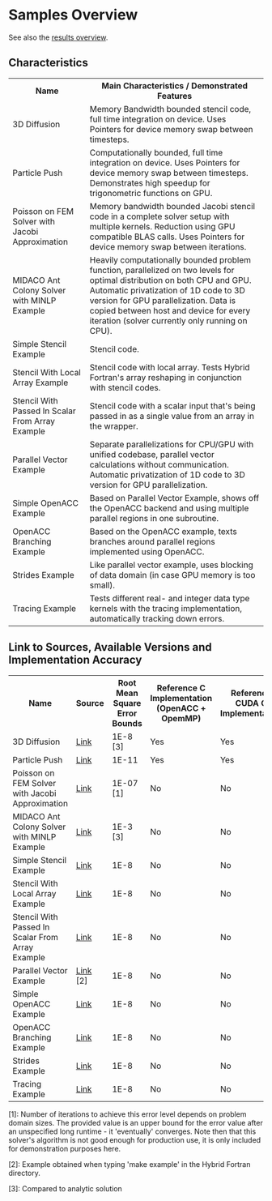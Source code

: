 Samples Overview
================

See also the [results overview](../results/Overview.md).

## Characteristics
<table>
    <tr>
        <th>Name</th>
        <th>Main Characteristics / Demonstrated Features</th>
    </tr>
    <tr>
        <td>3D Diffusion</td>
        <td>Memory Bandwidth bounded stencil code, full time integration on device. Uses Pointers for device memory swap between timesteps.</td>
    </tr>
    <tr>
        <td>Particle Push</td>
        <td>Computationally bounded, full time integration on device. Uses Pointers for device memory swap between timesteps. Demonstrates high speedup for trigonometric functions on GPU.</td>
    </tr>
    <tr>
        <td>Poisson on FEM Solver with Jacobi Approximation</td>
        <td>Memory bandwidth bounded Jacobi stencil code in a complete solver setup with multiple kernels. Reduction using GPU compatible BLAS calls. Uses Pointers for device memory swap between iterations.</td>
    </tr>
    <tr>
        <td>MIDACO Ant Colony Solver with MINLP Example</td>
        <td>Heavily computationally bounded problem function, parallelized on two levels for optimal distribution on both CPU and GPU. Automatic privatization of 1D code to 3D version for GPU parallelization. Data is copied between host and device for every iteration (solver currently only running on CPU).</td>
    </tr>
    <tr>
        <td>Simple Stencil Example</td>
        <td>Stencil code.</td>
    </tr>
    <tr>
        <td>Stencil With Local Array Example</td>
        <td>Stencil code with local array. Tests Hybrid Fortran's array reshaping in conjunction with stencil codes.</td>
    </tr>
    <tr>
        <td>Stencil With Passed In Scalar From Array Example</td>
        <td>Stencil code with a scalar input that's being passed in as a single value from an array in the wrapper.</td>
    </tr>
    <tr>
        <td>Parallel Vector Example</td>
        <td>Separate parallelizations for CPU/GPU with unified codebase, parallel vector calculations without communication. Automatic privatization of 1D code to 3D version for GPU parallelization.</td>
    </tr>
    <tr>
        <td>Simple OpenACC Example</td>
        <td>Based on Parallel Vector Example, shows off the OpenACC backend and using multiple parallel regions in one subroutine.</td>
    </tr>
    <tr>
        <td>OpenACC Branching Example</td>
        <td>Based on the OpenACC example, texts branches around parallel regions implemented using OpenACC.</td>
    </tr>
    <tr>
        <td>Strides Example</td>
        <td>Like parallel vector example, uses blocking of data domain (in case GPU memory is too small).</td>
    </tr>
    <tr>
        <td>Tracing Example</td>
        <td>Tests different real- and integer data type kernels with the tracing implementation, automatically tracking down errors.</td>
    </tr>
</table>

## Link to Sources, Available Versions and Implementation Accuracy
<table>
    <tr>
        <th>Name</th>
        <th>Source</th>
        <th>Root Mean Square Error Bounds</th>
        <th>Reference C Implementation (OpenACC + OpemMP)</th>
        <th>Reference CUDA C Implementation</th>
        <th>Reference Fortran Implementation (OpenACC)</th>
    </tr>
    <tr>
        <td>3D Diffusion</td>
        <td><a href="https://github.com/muellermichel/Hybrid-Fortran/tree/master/examples/diffusion3d">Link</a></td>
        <td>1E-8 [3]</td>
        <td>Yes</td>
        <td>Yes</td>
        <td>Yes</td>
    </tr>
    <tr>
        <td>Particle Push</td>
        <td><a href="https://github.com/muellermichel/Hybrid-Fortran/tree/master/examples/particle">Link</a></td>
        <td>1E-11</td>
        <td>Yes</td>
        <td>Yes</td>
        <td>Yes</td>
    </tr>
    <tr>
        <td>Poisson on FEM Solver with Jacobi Approximation</td>
        <td><a href="https://github.com/muellermichel/Hybrid-Fortran/tree/master/examples/poisson2d_fem_iterative">Link</a></td>
        <td>1E-07 [1]</td>
        <td>No</td>
        <td>No</td>
        <td>No</td>
    </tr>
    <tr>
        <td>MIDACO Ant Colony Solver with MINLP Example</td>
        <td><a href="https://github.com/muellermichel/Hybrid-Fortran/tree/master/examples/midaco_solver">Link</a></td>
        <td>1E-3 [3]</td>
        <td>No</td>
        <td>No</td>
        <td>No</td>
    </tr>
    <tr>
        <td>Simple Stencil Example</td>
        <td><a href="https://github.com/muellermichel/Hybrid-Fortran/tree/master/examples/simple_stencil">Link</a></td>
        <td>1E-8</td>
        <td>No</td>
        <td>No</td>
        <td>No</td>
    </tr>
    <tr>
        <td>Stencil With Local Array Example</td>
        <td><a href="https://github.com/muellermichel/Hybrid-Fortran/tree/master/examples/simple_stencil_with_local_array">Link</a></td>
        <td>1E-8</td>
        <td>No</td>
        <td>No</td>
        <td>No</td>
    </tr>
    <tr>
        <td>Stencil With Passed In Scalar From Array Example</td>
        <td><a href="https://github.com/muellermichel/Hybrid-Fortran/tree/master/examples/simple_stencil_with_passed_in_scalar_from_array">Link</a></td>
        <td>1E-8</td>
        <td>No</td>
        <td>No</td>
        <td>No</td>
    </tr>
    <tr>
        <td>Parallel Vector Example</td>
        <td><a href="https://github.com/muellermichel/Hybrid-Fortran/blob/master/hf_processor/example_example.h90">Link</a> [2]</td>
        <td>1E-8</td>
        <td>No</td>
        <td>No</td>
        <td>No</td>
    </tr>
    <tr>
        <td>Simple OpenACC Example</td>
        <td><a href="https://github.com/muellermichel/Hybrid-Fortran/tree/master/examples/simple_openACC">Link</a></td>
        <td>1E-8</td>
        <td>No</td>
        <td>No</td>
        <td>No</td>
    </tr>
    <tr>
        <td>OpenACC Branching Example</td>
        <td><a href="https://github.com/muellermichel/Hybrid-Fortran/tree/master/examples/branches_with_openACC">Link</a></td>
        <td>1E-8</td>
        <td>No</td>
        <td>No</td>
        <td>No</td>
    </tr>
    <tr>
        <td>Strides Example</td>
        <td><a href="https://github.com/muellermichel/Hybrid-Fortran/tree/master/examples/strides">Link</a></td>
        <td>1E-8</td>
        <td>No</td>
        <td>No</td>
        <td>No</td>
    </tr>
    <tr>
        <td>Tracing Example</td>
        <td><a href="https://github.com/muellermichel/Hybrid-Fortran/tree/master/examples/tracing">Link</a></td>
        <td>1E-8</td>
        <td>No</td>
        <td>No</td>
        <td>No</td>
    </tr>
</table>

[1]: Number of iterations to achieve this error level depends on problem domain sizes. The provided value is an upper bound for the error value after an unspecified long runtime - it 'eventually' converges. Note then that this solver's algorithm is not good enough for production use, it is only included for demonstration purposes here.

[2]: Example obtained when typing 'make example' in the Hybrid Fortran directory.

[3]: Compared to analytic solution